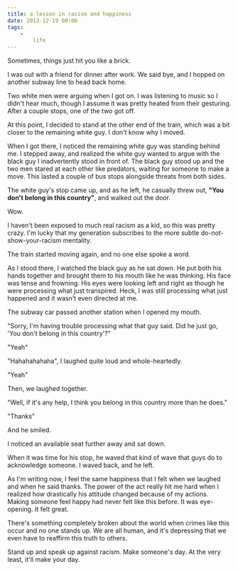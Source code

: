 ```yaml
---
title: a lesson in racism and happiness
date: 2013-12-19 00:00
tags:
    -
        life
---
```


Sometimes, things just hit you like a brick.

I was out with a friend for dinner after work. We said bye, and I hopped on another subway line to head back home.

Two white men were arguing when I got on. I was listening to music so I didn't hear much, though I assume it was pretty heated from their gesturing. After a couple stops, one of the two got off.

At this point, I decided to stand at the other end of the train, which was a bit closer to the remaining white guy. I don't know why I moved.

When I got there, I noticed the remaining white guy was standing behind me. I stepped away, and realized the white guy wanted to argue with the black guy I inadvertently stood in front of. The black guy stood up and the two men stared at each other like predators, waiting for someone to make a move. This lasted a couple of bus stops alongside threats from both sides.

The white guy's stop came up, and as he left, he casually threw out, **"You don't belong in this country"**, and walked out the door.

Wow.

I haven't been exposed to much real racism as a kid, so this was pretty crazy. I'm lucky that my generation subscribes to the more subtle do-not-show-your-racism mentality.

The train started moving again, and no one else spoke a word.

As I stood there, I watched the black guy as he sat down. He put both his hands together and brought them to his mouth like he was thinking. His face was tense and frowning. His eyes were looking left and right as though he were processing what just transpired. Heck, I was still processing what just happened and it wasn't even directed at me.

The subway car passed another station when I opened my mouth.

"Sorry, I'm having trouble processing what that guy said. Did he just go, 'You don't belong in this country'?"

"Yeah"

"Hahahahahaha", I laughed quite loud and whole-heartedly.

"Yeah"

Then, we laughed together.

"Well, if it's any help, I think you belong in this country more than he does."

"Thanks"

And he smiled.

I noticed an available seat further away and sat down.

When it was time for his stop, he waved that kind of wave that guys do to acknowledge someone. I waved back, and he left.

As I'm writing now, I feel the same happiness that I felt when we laughed and when he said thanks. The power of the act really hit me hard when I realized how drastically his attitude changed because of my actions. Making someone feel happy had never felt like this before. It was eye-opening. It felt great.

There's something completely broken about the world when crimes like this occur and no one stands up. We are all human, and it's depressing that we even have to reaffirm this truth to others.

Stand up and speak up against racism. Make someone's day. At the very least, it'll make your day.
